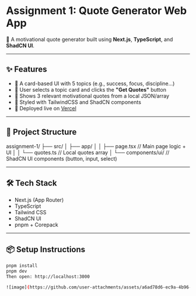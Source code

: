 # Assignment 1: Quote Generator Web App

🌟 A motivational quote generator built using **Next.js**, **TypeScript**, and **ShadCN UI**.

---

## ✨ Features

- 📝 A card-based UI with 5 topics (e.g., success, focus, discipline...)
- 🧠 User selects a topic card and clicks the **"Get Quotes"** button
- 💬 Shows 3 relevant motivational quotes from a local JSON/array
- 🎨 Styled with TailwindCSS and ShadCN components
- 🚀 Deployed live on [Vercel](https://vercel.com)

---

## 📁 Project Structure

assignment-1/
├── src/
│ ├── app/
│ │ ├── page.tsx // Main page logic + UI
│ │ └── quotes.ts // Local quotes array
│ └── components/ui/ // ShadCN UI components (button, input, select)


---

## 🛠️ Tech Stack

- Next.js (App Router)
- TypeScript
- Tailwind CSS
- ShadCN UI
- pnpm + Corepack

---

## 📦 Setup Instructions

```bash
pnpm install
pnpm dev
Then open: http://localhost:3000

![image](https://github.com/user-attachments/assets/a6ad78d6-ec9a-4b96-899c-fe2ddeb84f92)

